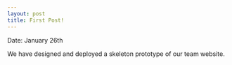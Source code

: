 ```yaml
---
layout: post
title: First Post!
---
```


Date: January 26th

We have designed and deployed a skeleton prototype of our team website.
